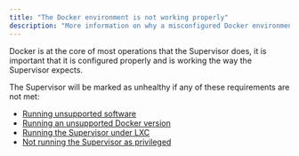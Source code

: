 ```yaml
---
title: "The Docker environment is not working properly"
description: "More information on why a misconfigured Docker environment marks the system as unhealthy."
---
```


Docker is at the core of most operations that the Supervisor does, it is important that it is configured properly and is working the way the Supervisor expects.

The Supervisor will be marked as unhealthy if any of these requirements are not met:

- [Running unsupported software](/more-info/unsupported/software)
- [Running an unsupported Docker version](/more-info/unsupported/docker_version)
- [Running the Supervisor under LXC](/more-info/unsupported/lxc)
- [Not running the Supervisor as privileged](/more-info/unsupported/privileged)
